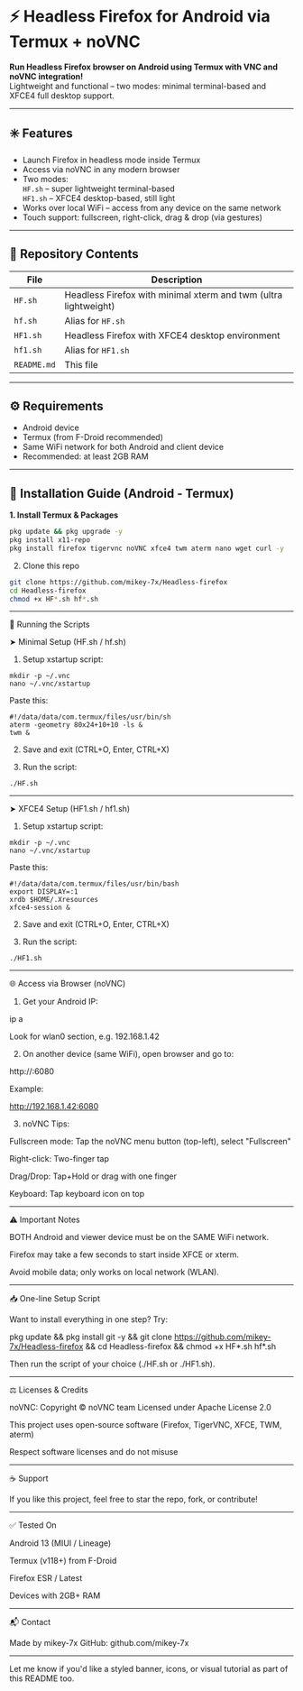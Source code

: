 # ⚡ Headless Firefox for Android via Termux + noVNC

**Run Headless Firefox browser on Android using Termux with VNC and noVNC integration!**  
Lightweight and functional – two modes: minimal terminal-based and XFCE4 full desktop support.

---

## ✳️ Features
- Launch Firefox in headless mode inside Termux
- Access via noVNC in any modern browser
- Two modes:  
  `HF.sh` – super lightweight terminal-based  
  `HF1.sh` – XFCE4 desktop-based, still light
- Works over local WiFi – access from any device on the same network
- Touch support: fullscreen, right-click, drag & drop (via gestures)

---

## 📁 Repository Contents

| File         | Description                                                                 |
|--------------|-----------------------------------------------------------------------------|
| `HF.sh`      | Headless Firefox with minimal xterm and twm (ultra lightweight)             |
| `hf.sh`      | Alias for `HF.sh`                                                           |
| `HF1.sh`     | Headless Firefox with XFCE4 desktop environment                             |
| `hf1.sh`     | Alias for `HF1.sh`                                                          |
| `README.md`  | This file                                                                   |

---

## ⚙️ Requirements

- Android device
- Termux (from F-Droid recommended)
- Same WiFi network for both Android and client device
- Recommended: at least 2GB RAM

---

## 🔧 Installation Guide (Android - Termux)

**1. Install Termux & Packages**

```bash
pkg update && pkg upgrade -y
pkg install x11-repo
pkg install firefox tigervnc noVNC xfce4 twm aterm nano wget curl -y
```
2. Clone this repo

```bash
git clone https://github.com/mikey-7x/Headless-firefox
cd Headless-firefox
chmod +x HF*.sh hf*.sh
```
---

🚀 Running the Scripts

➤ Minimal Setup (HF.sh / hf.sh)

1. Setup xstartup script:

```
mkdir -p ~/.vnc
nano ~/.vnc/xstartup
```
Paste this:

```
#!/data/data/com.termux/files/usr/bin/sh
aterm -geometry 80x24+10+10 -ls &
twm &
```

2. Save and exit (CTRL+O, Enter, CTRL+X)

3. Run the script:

```
./HF.sh
```
---

➤ XFCE4 Setup (HF1.sh / hf1.sh)

1. Setup xstartup script:

```
mkdir -p ~/.vnc
nano ~/.vnc/xstartup
```
Paste this:

```
#!/data/data/com.termux/files/usr/bin/bash
export DISPLAY=:1
xrdb $HOME/.Xresources
xfce4-session &
```

2. Save and exit (CTRL+O, Enter, CTRL+X)

3. Run the script:

```
./HF1.sh
```
---

🌐 Access via Browser (noVNC)

1. Get your Android IP:

ip a

Look for wlan0 section, e.g. 192.168.1.42

2. On another device (same WiFi), open browser and go to:

http://<android-ip>:6080

Example:

http://192.168.1.42:6080

3. noVNC Tips:

Fullscreen mode: Tap the noVNC menu button (top-left), select "Fullscreen"

Right-click: Two-finger tap

Drag/Drop: Tap+Hold or drag with one finger

Keyboard: Tap keyboard icon on top

---

⚠️ Important Notes

BOTH Android and viewer device must be on the SAME WiFi network.

Firefox may take a few seconds to start inside XFCE or xterm.

Avoid mobile data; only works on local network (WLAN).

---

📥 One-line Setup Script

Want to install everything in one step? Try:

pkg update && pkg install git -y && git clone https://github.com/mikey-7x/Headless-firefox && cd Headless-firefox && chmod +x HF*.sh hf*.sh

Then run the script of your choice (./HF.sh or ./HF1.sh).


---

⚖️ Licenses & Credits

noVNC: Copyright © noVNC team
Licensed under Apache License 2.0

This project uses open-source software (Firefox, TigerVNC, XFCE, TWM, aterm)

Respect software licenses and do not misuse

---

☕ Support

If you like this project, feel free to star the repo, fork, or contribute!

---

✅ Tested On

Android 13 (MIUI / Lineage)

Termux (v118+) from F-Droid

Firefox ESR / Latest

Devices with 2GB+ RAM

---

📬 Contact

Made by mikey-7x
GitHub: github.com/mikey-7x

---

Let me know if you'd like a styled banner, icons, or visual tutorial as part of this README too.

